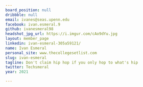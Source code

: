```yaml
---
board_position: null
dribbble: null
email: ivanes@seas.upenn.edu
facebook: ivan.esmeral.9
github: ivanesmeral98
headshot_jpg_url: https://i.imgur.com/cAo9dYu.jpg
layout: member_page
linkedin: ivan-esmeral-305a59121/
name: Ivan Esmeral
personal_site: www.thecollegesetlist.com
slug: ivan-esmeral
tagline: Don't claim hip hop if you only hop to what's hip
twitter: Techsmeral
year: 2021

---
```

